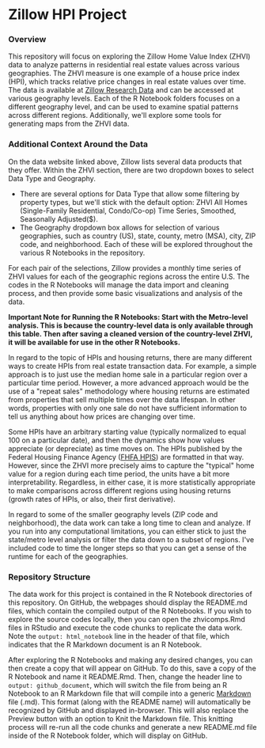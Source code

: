 # Zillow HPI Project

### Overview

This repository will focus on exploring the Zillow Home Value Index (ZHVI) data to analyze patterns in residential real estate values across various geographies. The ZHVI measure is one example of a house price index (HPI), which tracks relative price changes in real estate values over time. The data is available at [Zillow Research Data](https://www.zillow.com/research/data/) and can be accessed at various geography levels. Each of the R Notebook folders focuses on a different geography level, and can be used to examine spatial patterns across different regions. Additionally, we'll explore some tools for generating maps from the ZHVI data.

### Additional Context Around the Data

On the data website linked above, Zillow lists several data products that they offer. Within the ZHVI section, there are two dropdown boxes to select Data Type and Geography. 

* There are several options for Data Type that allow some filtering by property types, but we'll stick with the default option: ZHVI All Homes (Single-Family Residential, Condo/Co-op) Time Series, Smoothed, Seasonally Adjusted($).
* The Geography dropdown box allows for selection of various geographies, such as country (US), state, county, metro (MSA), city, ZIP code, and neighborhood. Each of these will be explored throughout the various R Notebooks in the repository.

For each pair of the selections, Zillow provides a monthly time series of ZHVI values for each of the geographic regions across the entire U.S. The codes in the R Notebooks will manage the data import and cleaning process, and then provide some basic visualizations and analysis of the data.

**Important Note for Running the R Notebooks: Start with the Metro-level analysis. This is because the country-level data is only available through this table. Then after saving a cleaned version of the country-level ZHVI, it will be available for use in the other R Notebooks.**

In regard to the topic of HPIs and housing returns, there are many different ways to create HPIs from real estate transaction data. For example, a simple approach is to just use the median home sale in a particular region over a particular time period. However, a more advanced approach would be the use of a "repeat sales" methodology where housing returns are estimated from properties that sell multiple times over the data lifespan. In other words, properties with only one sale do not have sufficient information to tell us anything about how prices are changing over time. 

Some HPIs have an arbitrary starting value (typically normalized to equal 100 on a particular date), and then the dynamics show how values appreciate (or depreciate) as time moves on. The HPIs published by the Federal Housing Finance Agency ([FHFA HPIS](https://www.fhfa.gov/DataTools/Downloads/Pages/House-Price-Index-Datasets.aspx)) are formatted in that way. However, since the ZHVI more precisely aims to capture the "typical" home value for a region during each time period, the units have a bit more interpretability. Regardless, in either case, it is more statistically appropriate to make comparisons across different regions using housing returns (growth rates of HPIs, or also, their first derivative).

In regard to some of the smaller geography levels (ZIP code and neighborhood), the data work can take a long time to clean and analyze. If you run into any computational limitations, you can either stick to just the state/metro level analysis or filter the data down to a subset of regions. I've included code to time the longer steps so that you can get a sense of the runtime for each of the geographies.

### Repository Structure

The data work for this project is contained in the R Notebook directories of this repository. On GitHub, the webpages should display the README.md files, which contain the compiled output of the R Notebooks. If you wish to explore the source codes locally, then you can open the zhvicomps.Rmd files in RStudio and execute the code chunks to replicate the data work. Note the `output: html_notebook` line in the header of that file, which indicates that the R Markdown document is an R Notebook. 

After exploring the R Notebooks and making any desired changes, you can then create a copy that will appear on GitHub. To do this, save a copy of the R Notebook and name it README.Rmd. Then, change the header line to `output: github_document`, which will switch the file from being an R Notebook to an R Markdown file that will compile into a generic [Markdown](https://www.markdownguide.org/) file (.md). This format (along with the README name) will automatically be recognized by GitHub and displayed in-browser. This will also replace the Preview button with an option to Knit the Markdown file. This knitting process will re-run all the code chunks and generate a new README.md file inside of the R Notebook folder, which will display on GitHub.
